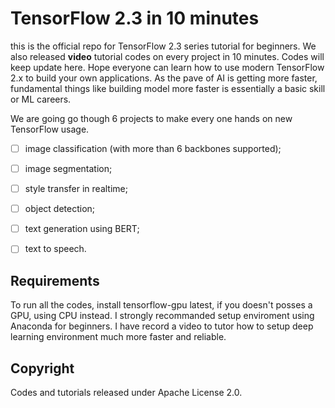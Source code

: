 # TensorFlow 2.3 in 10 minutes

this is the official repo for TensorFlow 2.3 series tutorial for beginners. We also released **video** tutorial codes on every project in 10 minutes. Codes will keep update here. Hope everyone can learn how to use modern TensorFlow 2.x to build your own applications. As the pave of AI is getting more faster, fundamental things like building model more faster is essentially a basic skill or ML careers.

We are going go though 6 projects to make every one hands on new TensorFlow usage.

- [ ] image classification (with more than 6 backbones supported);
- [ ] image segmentation;
- [ ] style transfer in realtime;
- [ ] object detection;
- [ ] text generation using BERT;
- [ ] text to speech.



## Requirements

To run all the codes, install tensorflow-gpu latest, if you doesn't posses a GPU, using CPU instead. I strongly recommanded setup enviroment using Anaconda for beginners. I have record a video to tutor how to setup deep learning environment much more faster and reliable.



## Copyright

Codes and tutorials released under Apache License 2.0.

